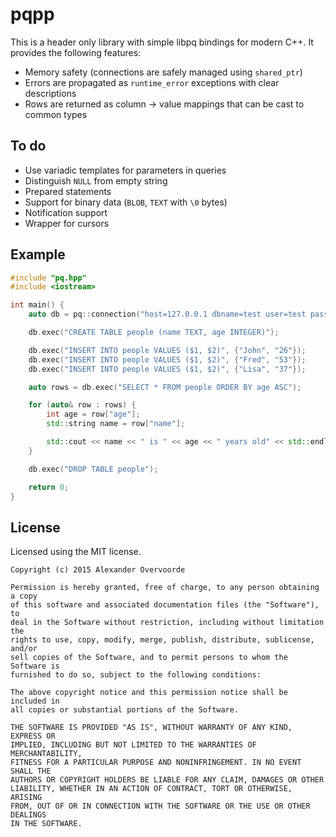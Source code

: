 pqpp
====

This is a header only library with simple libpq bindings for modern C++. It
provides the following features:

* Memory safety (connections are safely managed using `shared_ptr`)
* Errors are propagated as `runtime_error` exceptions with clear descriptions
* Rows are returned as column -> value mappings that can be cast to common types

To do
-----

* Use variadic templates for parameters in queries
* Distinguish `NULL` from empty string
* Prepared statements
* Support for binary data (`BLOB`, `TEXT` with `\0` bytes)
* Notification support
* Wrapper for cursors

Example
-------

```c++
#include "pq.hpp"
#include <iostream>

int main() {
    auto db = pq::connection("host=127.0.0.1 dbname=test user=test password=test");

    db.exec("CREATE TABLE people (name TEXT, age INTEGER)");

    db.exec("INSERT INTO people VALUES ($1, $2)", {"John", "26"});
    db.exec("INSERT INTO people VALUES ($1, $2)", {"Fred", "53"});
    db.exec("INSERT INTO people VALUES ($1, $2)", {"Lisa", "37"});

    auto rows = db.exec("SELECT * FROM people ORDER BY age ASC");

    for (auto& row : rows) {
        int age = row["age"];
        std::string name = row["name"];

        std::cout << name << " is " << age << " years old" << std::endl;
    }

    db.exec("DROP TABLE people");

    return 0;
}
```

License
-------

Licensed using the MIT license.

    Copyright (c) 2015 Alexander Overvoorde

    Permission is hereby granted, free of charge, to any person obtaining a copy
    of this software and associated documentation files (the "Software"), to
    deal in the Software without restriction, including without limitation the
    rights to use, copy, modify, merge, publish, distribute, sublicense, and/or
    sell copies of the Software, and to permit persons to whom the Software is
    furnished to do so, subject to the following conditions:

    The above copyright notice and this permission notice shall be included in
    all copies or substantial portions of the Software.

    THE SOFTWARE IS PROVIDED "AS IS", WITHOUT WARRANTY OF ANY KIND, EXPRESS OR
    IMPLIED, INCLUDING BUT NOT LIMITED TO THE WARRANTIES OF MERCHANTABILITY,
    FITNESS FOR A PARTICULAR PURPOSE AND NONINFRINGEMENT. IN NO EVENT SHALL THE
    AUTHORS OR COPYRIGHT HOLDERS BE LIABLE FOR ANY CLAIM, DAMAGES OR OTHER
    LIABILITY, WHETHER IN AN ACTION OF CONTRACT, TORT OR OTHERWISE, ARISING
    FROM, OUT OF OR IN CONNECTION WITH THE SOFTWARE OR THE USE OR OTHER DEALINGS
    IN THE SOFTWARE.
